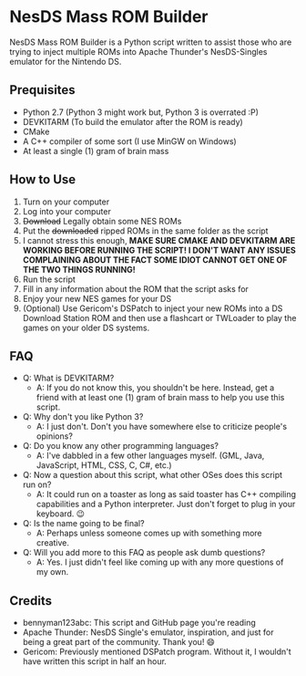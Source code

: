 # NesDS Mass ROM Builder
NesDS Mass ROM Builder is a Python script written
to assist those who are trying to inject multiple
ROMs into Apache Thunder's NesDS-Singles emulator
for the Nintendo DS.

## Prequisites
* Python 2.7 (Python 3 might work but, Python 3 is overrated :P)
* DEVKITARM (To build the emulator after the ROM is ready)
* CMake
* A C++ compiler of some sort (I use MinGW on Windows)
* At least a single (1) gram of brain mass

## How to Use
1. Turn on your computer
2. Log into your computer
3. ~~Download~~ Legally obtain some NES ROMs
4. Put the ~~downloaded~~ ripped ROMs in the same folder as the script
5. I cannot stress this enough, **MAKE SURE CMAKE AND DEVKITARM ARE WORKING BEFORE RUNNING THE SCRIPT! I DON'T WANT ANY ISSUES COMPLAINING ABOUT THE FACT SOME IDIOT CANNOT GET ONE OF THE TWO THINGS RUNNING!**
6. Run the script
7. Fill in any information about the ROM that the script asks for
8. Enjoy your new NES games for your DS
9. (Optional) Use Gericom's DSPatch to inject your new ROMs into a DS Download Station ROM and then use a flashcart or TWLoader to play the games on your older DS systems.

## FAQ
* Q: What is DEVKITARM?
  * A: If you do not know this, you shouldn't be here. Instead, get a friend with at least one (1) gram of brain mass to help you use this script.
* Q: Why don't you like Python 3?
  * A: I just don't. Don't you have somewhere else to criticize people's opinions?
* Q: Do you know any other programming languages?
  * A: I've dabbled in a few other languages myself. (GML, Java, JavaScript, HTML, CSS, C, C#, etc.)
* Q: Now a question about this script, what other OSes does this script run on?
  * A: It could run on a toaster as long as said toaster has C++ compiling capabilities and a Python interpreter. Just don't forget to plug in your keyboard. :wink:
* Q: Is the name going to be final?
  * A: Perhaps unless someone comes up with something more creative.
* Q: Will you add more to this FAQ as people ask dumb questions?
  * A: Yes. I just didn't feel like coming up with any more questions of my own.
  
## Credits
* bennyman123abc: This script and GitHub page you're reading
* Apache Thunder: NesDS Single's emulator, inspiration, and just for being a great part of the community. Thank you! :smile:
* Gericom: Previously mentioned DSPatch program. Without it, I wouldn't have written this script in half an hour.
